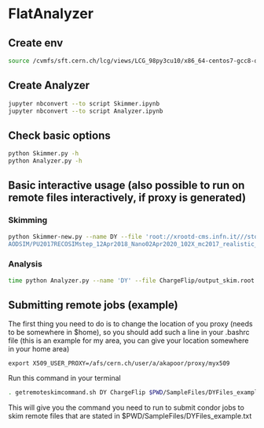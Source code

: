 # FlatAnalyzer

## Create env

```bash
source /cvmfs/sft.cern.ch/lcg/views/LCG_98py3cu10/x86_64-centos7-gcc8-opt/setup.sh
```

## Create Analyzer

```bash
jupyter nbconvert --to script Skimmer.ipynb
jupyter nbconvert --to script Analyzer.ipynb

```

## Check basic options

```bash
python Skimmer.py -h
python Analyzer.py -h
````


## Basic interactive usage (also possible to run on remote files interactively, if proxy is generated)

### Skimming
```bash
python Skimmer-new.py --name DY --file 'root://xrootd-cms.infn.it///store/mc/RunIIFall17NanoAODv7/DYJetsToLL_M-50_TuneCP5_13TeV-madgraphMLM-pythia8/NANO\
AODSIM/PU2017RECOSIMstep_12Apr2018_Nano02Apr2020_102X_mc2017_realistic_v8-v1/110000/12AAE61E-F886-B24E-8F62-57765FBC2CE9.root' --saveroot --outfolder Output --debugprint --analysis TTH --saveroot --outsuffix DY"

```

### Analysis
```bash
time python Analyzer.py --name 'DY' --file ChargeFlip/output_skim.root --outfolder ChargeFlip_plots

```

## Submitting remote jobs (example)

The first thing you need to do is to change the location of you proxy (needs to be somewhere in $home), so you should add such a line in your .bashrc file (this is an example for my area, you can give your location somewhere in your home area)

```
export X509_USER_PROXY=/afs/cern.ch/user/a/akapoor/proxy/myx509

```

Run this command in your terminal
```bash
. getremoteskimcommand.sh DY ChargeFlip $PWD/SampleFiles/DYFiles_example.txt
```

This will give you the command you need to run to submit condor jobs to skim remote files that are stated in $PWD/SampleFiles/DYFiles_example.txt